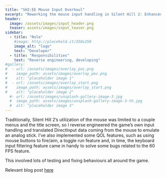 ```yaml
---
title: "SH2:EE Mouse Input Overhaul"
excerpt: "Reworking the mouse input handling in Silent Hill 2: Enhanced Edition."
header:
  image: /assets/images/input_header.png
  teaser: assets/images/input_teaser.png
sidebar:
  - title: "Role"
    #image: http://placehold.it/350x250
    image_alt: "logo"
    text: "Developer"
  - title: "Responsibilities"
    text: "Reverse engineering, developing"
#gallery:
#  - url: /assets/images/overlay_poc.png
#    image_path: assets/images/overlay_poc.png
#    alt: "placeholder image 1"
#  - url: /assets/images/overlay_start.png
#    image_path: assets/images/overlay_start.png
#    alt: "placeholder image 2"
  #- url: /assets/images/unsplash-gallery-image-3.jpg
  #  image_path: assets/images/unsplash-gallery-image-3-th.jpg
  #  alt: "placeholder image 3"
---
```


Traditionally, Silent Hill 2’s utilization of the mouse was limited to a couple menus and the title screen, so I reverse engineered the game’s own input handling and translated DirectInput data coming from the mouse to emulate an analog stick. I’ve also implemented some QOL features, such as using mouse buttons to fire/aim, a toggle run feature and, in time, the keyboard input filtering feature came in handy to solve some bugs related to the 60 FPS feature.

This involved lots of testing and fixing behaviours all around the game.

Relevant blog post [here](https://mercury501.github.io/mouseinput/)